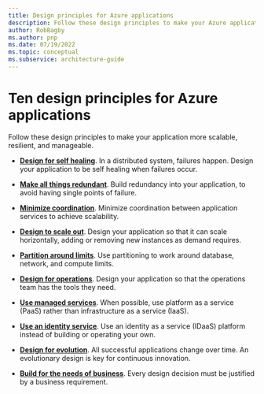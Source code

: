 ```yaml
---
title: Design principles for Azure applications
description: Follow these design principles to make your Azure application more scalable, resilient, and manageable.
author: RobBagby
ms.author: pnp
ms.date: 07/19/2022
ms.topic: conceptual
ms.subservice: architecture-guide
---
```


# Ten design principles for Azure applications

Follow these design principles to make your application more scalable, resilient, and manageable.

* **[Design for self healing](self-healing.md)**. In a distributed system, failures happen. Design your application to be self healing when failures occur.

* **[Make all things redundant](redundancy.md)**. Build redundancy into your application, to avoid having single points of failure.

* **[Minimize coordination](minimize-coordination.yml)**. Minimize coordination between application services to achieve scalability.

* **[Design to scale out](scale-out.md)**. Design your application so that it can scale horizontally, adding or removing new instances as demand requires.

* **[Partition around limits](partition.md)**. Use partitioning to work around database, network, and compute limits.

* **[Design for operations](design-for-operations.md)**. Design your application so that the operations team has the tools they need.

* **[Use managed services](managed-services.md)**. When possible, use platform as a service (PaaS) rather than infrastructure as a service (IaaS).

* **[Use an identity service](identity.md)**. Use an identity as a service (IDaaS) platform instead of building or operating your own.

* **[Design for evolution](design-for-evolution.md)**. All successful applications change over time. An evolutionary design is key for continuous innovation.

* **[Build for the needs of business](build-for-business.md)**. Every design decision must be justified by a business requirement.
